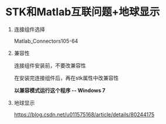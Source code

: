 # STK和Matlab互联问题+地球显示

1. 连接组件选择

   Matlab_Connectors105-64

2. 兼容性

   连接组件安装前，不要改兼容性

   在安装完连接组件后，再在stk属性中改兼容性

   **以兼容模式运行这个程序 -- Windows 7**

3. 地球显示

   https://blog.csdn.net/u011575168/article/details/80244175







